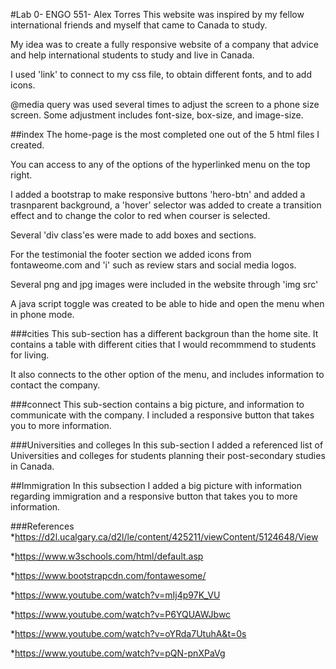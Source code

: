 #Lab 0- ENGO 551- Alex Torres
This website was inspired by my fellow international friends and myself that came to Canada to study.

My idea was to create a fully responsive website of a company that advice and help international students to study and live in Canada.

I used 'link' to connect to my css file, to obtain different fonts, and to add icons.

@media query was used several times to adjust the screen to a phone size screen. Some adjustment includes font-size, box-size, and image-size.

##index
The home-page is the most completed one out of the 5 html files I created.

You can access to any of the options of the hyperlinked menu on the top right.

I added a bootstrap to make responsive buttons 'hero-btn' and added a trasnparent background, a 'hover' selector was added to create a transition effect and to change the color to red when courser is selected.

Several 'div class'es were made to add boxes and sections.

For the testimonial the footer section we added icons from fontaweome.com and 'i' such as review stars and social media logos.

Several png and jpg images were included in the website through 'img src'

A java script toggle was created to be able to hide and open the menu when in phone mode.

###cities
This sub-section has a different backgroun than the home site. It contains a table with different cities that I would recommmend to students for living.

It also connects to the other option of the menu, and includes information to contact the company.

###connect
This sub-section contains a big picture, and information to communicate with the company. I included a responsive button that takes you to more information.

###Universities and colleges
In this sub-section I added a referenced list of Universities and colleges for students planning their post-secondary studies in Canada.

##Immigration
In this subsection I added a big picture with information regarding immigration and a responsive button that takes you to more information.

###References
*https://d2l.ucalgary.ca/d2l/le/content/425211/viewContent/5124648/View

*https://www.w3schools.com/html/default.asp

*https://www.bootstrapcdn.com/fontawesome/

*https://www.youtube.com/watch?v=mIj4p97K_VU

*https://www.youtube.com/watch?v=P6YQUAWJbwc

*https://www.youtube.com/watch?v=oYRda7UtuhA&t=0s

*https://www.youtube.com/watch?v=pQN-pnXPaVg
